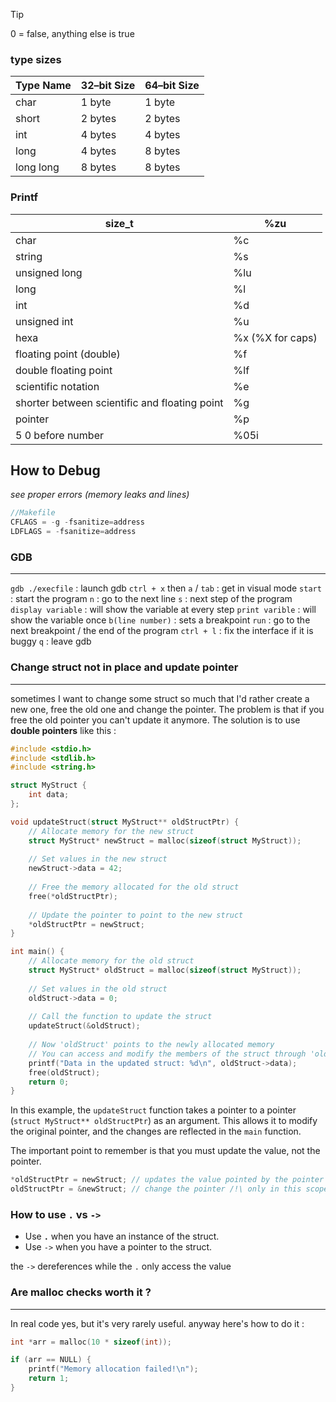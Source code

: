 
> [!tip] 
0 = false, anything else is true

### type sizes

|Type Name|32–bit Size|64–bit Size|
|:--|:--|:--|
|char|1 byte|1 byte|
|short|2 bytes|2 bytes|
|int|4 bytes|4 bytes|
|long|4 bytes|8 bytes|
|long long|8 bytes|8 bytes|

### Printf

| size_t | %zu |
| --- | --- |
| char | %c |
| string | %s |
| unsigned long | %lu |
| long | %l |
| int | %d |
| unsigned int | %u |
| hexa | %x (%X for caps) |
| floating point (double) | %f |
| double floating point | %lf |
| scientific notation | %e |
| shorter between scientific and floating point | %g |
| pointer | %p |
| 5 0 before number | %05i |



## How to Debug

*see proper errors (memory leaks and lines)*
```c
//Makefile 
CFLAGS = -g -fsanitize=address 
LDFLAGS = -fsanitize=address
```

### GDB
---
`gdb ./execfile` : launch gdb
`ctrl + x` then `a` / `tab` : get in visual mode
`start` : start the program
`n` : go to the next line
`s` : next step of the program
`display variable` : will show the variable at every step
`print varible` : will show the variable once
`b(line number)` : sets a breakpoint
`run` : go to the next breakpoint / the end of the program
`ctrl + l` : fix the interface if it is buggy
`q` : leave gdb


### Change struct not in place and update pointer
---
sometimes I want to change some struct so much that I'd rather create a new one, free the old one and change the pointer. The problem is that if you free the old pointer you can't update it anymore. The solution is to use **double pointers** like this :
```c
#include <stdio.h>
#include <stdlib.h>
#include <string.h>

struct MyStruct {
    int data;
};

void updateStruct(struct MyStruct** oldStructPtr) {
    // Allocate memory for the new struct
    struct MyStruct* newStruct = malloc(sizeof(struct MyStruct));
    
    // Set values in the new struct
    newStruct->data = 42;
    
    // Free the memory allocated for the old struct
    free(*oldStructPtr);
    
    // Update the pointer to point to the new struct
    *oldStructPtr = newStruct;
}

int main() {
    // Allocate memory for the old struct
    struct MyStruct* oldStruct = malloc(sizeof(struct MyStruct));
    
    // Set values in the old struct
    oldStruct->data = 0;  
    
    // Call the function to update the struct
    updateStruct(&oldStruct);
    
    // Now 'oldStruct' points to the newly allocated memory
    // You can access and modify the members of the struct through 'oldStruct'
    printf("Data in the updated struct: %d\n", oldStruct->data);
    free(oldStruct);
    return 0;
}
```

In this example, the `updateStruct` function takes a pointer to a pointer (`struct MyStruct** oldStructPtr`) as an argument. This allows it to modify the original pointer, and the changes are reflected in the `main` function.

The important point to remember is that you must update the value, not the pointer.
```c
*oldStructPtr = newStruct; // updates the value pointed by the pointer
oldStructPtr = &newStruct; // change the pointer /!\ only in this scope
```

### How to use ```.``` vs ```->```

- Use **`.`** when you have an instance of the struct.
- Use `->` when you have a pointer to the struct.

the `->` dereferences while the `.` only access the value


### Are malloc checks worth it ?
---
In real code yes, but it's very rarely useful. anyway here's how to do it :
```c
int *arr = malloc(10 * sizeof(int)); 

if (arr == NULL) { 
	printf("Memory allocation failed!\n");
	return 1; 
}
```

